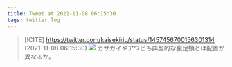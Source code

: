 ```yaml
---
title: Tweet at 2021-11-08 06:15:30
tags: twitter_log
---
```


> [!CITE] https://twitter.com/kaisekiriu/status/1457456700156301314 (2021-11-08 06:15:30)
> ![](https://twitter.com/kaisekiriu/status/1457456700156301314)
> カサガイやアワビも典型的な腹足類とは配置が異なるか。
